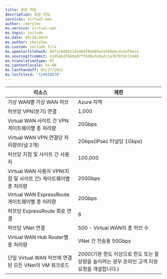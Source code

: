 ```yaml
---
title: 포함 파일
description: 포함 파일
services: virtual-wan
author: cherylmc
ms.service: virtual-wan
ms.topic: include
ms.date: 09/26/2019
ms.author: cherylmc
ms.custom: include file
ms.openlocfilehash: 8671c9d8551d148df84e05e2d7d8ebc4cbdf9aca
ms.sourcegitcommit: e1d5abd7b8ded7ff649a7e9a2c1a7b70fdc72440
ms.translationtype: HT
ms.contentlocale: ko-KR
ms.lasthandoff: 05/27/2021
ms.locfileid: "110630578"
---
```

| 리소스 |  제한 |
| --- | --- |
| 가상 WAN별 가상 WAN 허브 |Azure 지역 |
| 허브당 VPN(분기) 연결 | 1,000 |
| Virtual WAN 사이트 간 VPN 게이트웨이별 총 처리량 | 20Gbps |
| Virtual WAN VPN 연결당 처리량(터널 2개) | 2Gbps(IPsec 터널당 1Gbps) |
| 허브당 지점 및 사이트 간 사용자| 100,000 |
| Virtual WAN 사용자 VPN(지점 및 사이트 간) 게이트웨이별 총 처리량 | 200Gbps |
| Virtual WAN ExpressRoute 게이트웨이별 총 처리량 | 20Gbps |
| 허브당 ExpressRoute 회로 연결 | 8 |
| 허브당 VNet 연결  | 500 - Virtual WAN의 총 허브 수 |
| Virtual WAN Hub Router별 총 처리량 | VNet 간 전송용 50Gbps |
| 단일 Virtual WAN 허브에 연결된 모든 VNet의 VM 워크로드 | 2000(기본 한도 이상으로 한도 또는 할당량을 높이려는 경우 온라인 고객 지원 요청을 개설합니다.)
